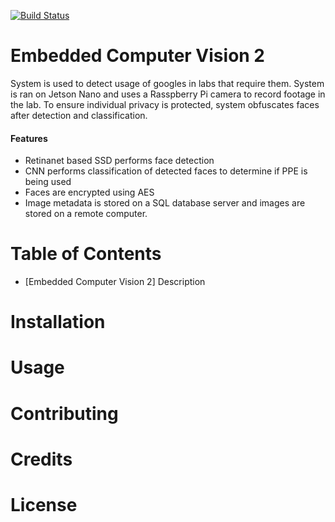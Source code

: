 [![Build Status](https://travis-ci.com/PurdueCAM2Project/Embedded2.svg?branch=master)](https://travis-ci.com/PurdueCAM2Project/Embedded2)

# Embedded Computer Vision 2
System is used to detect usage of googles in labs that require them. System is ran on Jetson Nano and uses a Rasspberry Pi camera to record footage in the lab. To ensure individual privacy is protected, system obfuscates faces after detection and classification.

#### Features
* Retinanet based SSD performs face detection
* CNN performs classification of detected faces to determine if PPE is being used
* Faces are encrypted using AES
* Image metadata is stored on a SQL database server and images are stored on a remote computer.
# Table of Contents
- [Embedded Computer Vision 2] Description
# Installation
# Usage

# Contributing
# Credits
# License
